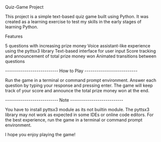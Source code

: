 Quiz-Game Project


This project is a simple text-based quiz game built using Python. It was created as a learning exercise to test my skills in the early stages of learning Python.

Features

5 questions with increasing prize money
Voice assistant-like experience using the pyttsx3 library
Text-based interface for user input
Score tracking and announcement of total prize money won
Animated transitions between questions


---------------------------  How to Play  ---------------------------

Run the game in a terminal or command prompt environment.
Answer each question by typing your response and pressing enter.
The game will keep track of your score and announce the total prize money won at the end.


---------------------------  Note  ---------------------------

You have to install pyttsx3 module as its not builtin module. The pyttsx3 library may not work as expected in some IDEs or online code editors. For the best experience, run the game in a terminal or command prompt environment.

 I hope you enjoy playing the game!
